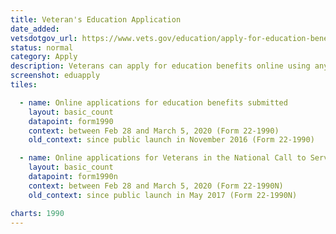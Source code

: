 ```yaml
---
title: Veteran's Education Application
date_added:
vetsdotgov_url: https://www.vets.gov/education/apply-for-education-benefits/
status: normal
category: Apply
description: Veterans can apply for education benefits online using any mobile device
screenshot: eduapply
tiles:

  - name: Online applications for education benefits submitted
    layout: basic_count
    datapoint: form1990
    context: between Feb 28 and March 5, 2020 (Form 22-1990)
    old_context: since public launch in November 2016 (Form 22-1990)

  - name: Online applications for Veterans in the National Call to Service programs
    layout: basic_count
    datapoint: form1990n
    context: between Feb 28 and March 5, 2020 (Form 22-1990N)
    old_context: since public launch in May 2017 (Form 22-1990N)

charts: 1990
---
```

